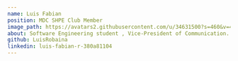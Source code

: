 ```yaml
---
name: Luis Fabian
position: MDC SHPE Club Member
image_path: https://avatars2.githubusercontent.com/u/34631500?s=460&v=4
about: Software Engineering student , Vice-President of Communication.
github: LuisRobaina
linkedin: luis-fabian-r-380a81104
---
```

